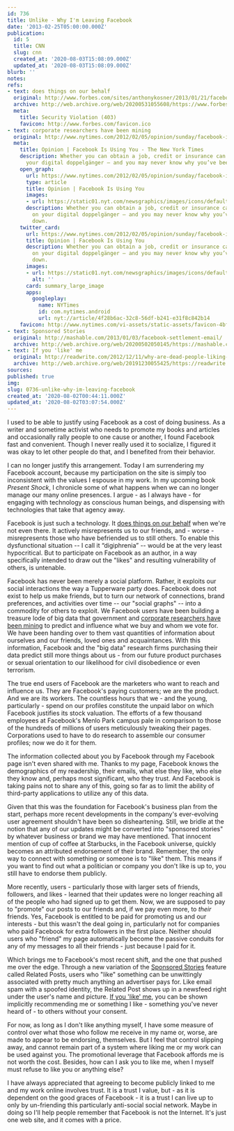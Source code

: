 ```yaml
---
id: 736
title: Unlike - Why I'm Leaving Facebook
date: '2013-02-25T05:00:00.000Z'
publication:
  id: 5
  title: CNN
  slug: cnn
  created_at: '2020-08-03T15:08:09.000Z'
  updated_at: '2020-08-03T15:08:09.000Z'
blurb: ''
notes: 
refs:
- text: does things on our behalf
  original: http://www.forbes.com/sites/anthonykosner/2013/01/21/facebook-is-recycling-your-likes-to-promote-stories-youve-never-seen-to-all-your-friends/
  archive: http://web.archive.org/web/20200531055608/https://www.forbes.com/sites/anthonykosner/2013/01/21/facebook-is-recycling-your-likes-to-promote-stories-youve-never-seen-to-all-your-friends/
  meta:
    title: Security Violation (403)
    favicon: http://www.forbes.com/favicon.ico
- text: corporate researchers have been mining
  original: http://www.nytimes.com/2012/02/05/opinion/sunday/facebook-is-using-you.html?pagewanted=all&_r=1&
  meta:
    title: Opinion | Facebook Is Using You - The New York Times
    description: Whether you can obtain a job, credit or insurance can be based on
      your digital doppelgänger — and you may never know why you’ve been turned down.
    open_graph:
      url: https://www.nytimes.com/2012/02/05/opinion/sunday/facebook-is-using-you.html
      type: article
      title: Opinion | Facebook Is Using You
      images:
      - url: https://static01.nyt.com/newsgraphics/images/icons/defaultPromoCrop.png
      description: Whether you can obtain a job, credit or insurance can be based
        on your digital doppelgänger — and you may never know why you’ve been turned
        down.
    twitter_card:
      url: https://www.nytimes.com/2012/02/05/opinion/sunday/facebook-is-using-you.html
      title: Opinion | Facebook Is Using You
      description: Whether you can obtain a job, credit or insurance can be based
        on your digital doppelgänger — and you may never know why you’ve been turned
        down.
      images:
      - url: https://static01.nyt.com/newsgraphics/images/icons/defaultCrop.png
        alt: ''
      card: summary_large_image
      apps:
        googleplay:
          name: NYTimes
          id: com.nytimes.android
          url: nyt://article/4f28b6ac-32c8-56df-b241-e31f8c842b14
    favicon: http://www.nytimes.com/vi-assets/static-assets/favicon-4bf96cb6a1093748bf5b3c429accb9b4.ico
- text: Sponsored Stories
  original: http://mashable.com/2013/01/03/facebook-settlement-email/
  archive: http://web.archive.org/web/20200502050145/https://mashable.com/2013/01/03/facebook-settlement-email/
- text: If you 'like' me
  original: http://readwrite.com/2012/12/11/why-are-dead-people-liking-stuff-on-facebook
  archive: http://web.archive.org/web/20191230055425/https://readwrite.com/2012/12/11/why-are-dead-people-liking-stuff-on-facebook/
sources: 
published: true
img: 
slug: 0736-unlike-why-im-leaving-facebook
created_at: '2020-08-02T00:44:11.000Z'
updated_at: '2020-08-02T03:07:54.000Z'
---
```

I used to be able to justify using Facebook as a cost of doing business. As a writer and sometime activist who needs to promote my books and articles and occasionally rally people to one cause or another, I found Facebook fast and convenient. Though I never really used it to socialize, I figured it was okay to let other people do that, and I benefited from their behavior.

I can no longer justify this arrangement. Today I am surrendering my Facebook account, because my participation on the site is simply too inconsistent with the values I espouse in my work. In my upcoming book *Present Shock*, I chronicle some of what happens when we can no longer manage our many online presences. I argue - as I always have - for engaging with technology as conscious human beings, and dispensing with technologies that take that agency away.

Facebook is just such a technology. It [does things on our behalf](http://www.forbes.com/sites/anthonykosner/2013/01/21/facebook-is-recycling-your-likes-to-promote-stories-youve-never-seen-to-all-your-friends/) when we're not even there. It actively misrepresents us to our friends, and - worse - misrepresents those who have befriended us to still others. To enable this dysfunctional situation -- I call it “digiphrenia” -- would be at the very least hypocritical. But to participate on Facebook as an author, in a way specifically intended to draw out the "likes" and resulting vulnerability of others, is untenable.

Facebook has never been merely a social platform. Rather, it exploits our social interactions the way a Tupperware party does. Facebook does not exist to help us make friends, but to turn our network of connections, brand preferences, and activities over time --  our "social graphs" -- into a commodity for others to exploit. We Facebook users have been  building a treasure lode of big data that government and [corporate researchers have been mining](http://www.nytimes.com/2012/02/05/opinion/sunday/facebook-is-using-you.html?pagewanted=all&_r=1&) to predict and influence what we buy and whom we vote for.  We have been handing over to them vast quantities of information about ourselves and our friends, loved ones and acquaintances. With this information, Facebook and the "big data" research firms purchasing their data predict still more things about us - from our future product purchases or sexual orientation to our likelihood for civil disobedience or even terrorism. 

The true end users of Facebook are the marketers who want to reach and influence us. They are Facebook's paying customers; we are the product. And we are its workers. The countless hours that we - and the young, particularly - spend on our profiles constitute the unpaid labor on which Facebook justifies its stock valuation. The efforts of a few thousand employees at Facebook's Menlo Park campus pale in comparison to those of the hundreds of millions of users meticulously tweaking their pages. Corporations used to have to do research to assemble our consumer profiles; now we do it for them.

The information collected about you by Facebook through my Facebook page isn't even shared with me. Thanks to my page, Facebook knows the demographics of my readership, their emails, what else they like, who else they know and, perhaps most significant, who they trust. And Facebook is taking pains not to share any of this, going so far as to limit the ability of third-party applications to utilize any of this data.

Given that this was the foundation for Facebook's business plan from the start, perhaps more recent developments in the company's ever-evolving user agreement shouldn't have been so disheartening. Still, we bridle at the notion that any of our updates might be converted into "sponsored stories" by whatever business or brand we may have mentioned. That innocent mention of cup of coffee at Starbucks, in the Facebook universe, quickly becomes an attributed endorsement of their brand. Remember, the only way to connect with something or someone is to "like" them. This means if you want to find out what a politician or company you don't like is up to, you still have to endorse them publicly.

More recently, users - particularly those with larger sets of friends, followers, and likes - learned that their updates were no longer reaching all of the people who had signed up to get them. Now, we are supposed to pay to "promote" our posts to our friends and, if we pay even more, to *their* friends. Yes, Facebook is entitled to be paid for promoting us and our interests - but this wasn't the deal going in, particularly not for companies who paid Facebook for extra followers in the first place. Neither should users who "friend" my page automatically become the passive conduits for any of my messages to all their friends - just because I paid for it.

Which brings me to Facebook's most recent shift, and the one that pushed me over the edge. Through a new variation of the [Sponsored Stories](http://mashable.com/2013/01/03/facebook-settlement-email/) feature called Related Posts, users who "like" something can be unwittingly associated with pretty much anything an advertiser pays for. Like email spam with a spoofed identity, the Related Post shows up in a newsfeed right under the user's name and picture. [If you 'like' me](http://readwrite.com/2012/12/11/why-are-dead-people-liking-stuff-on-facebook), you can be shown implicitly recommending me or something I like - something you've never heard of - to others without your consent.

For now, as long as I don't like anything myself, I have some measure of control over what those who follow me receive in my name or, worse, are made to appear to be endorsing, themselves. But I feel that control slipping away, and cannot remain part of a system where liking me or my work can be used against you. The promotional leverage that Facebook affords me is not worth the cost. Besides, how can I ask you to like me, when I myself must refuse to like you or anything else?

I have always appreciated that agreeing to become publicly linked to me and my work online involves trust. It is a trust I value, but - as it is dependent on the good graces of Facebook - it is a trust I can live up to only by un-friending this particularly anti-social social network. Maybe in doing so I'll help people remember that Facebook is not the Internet. It's just one web site, and it comes with a price.
